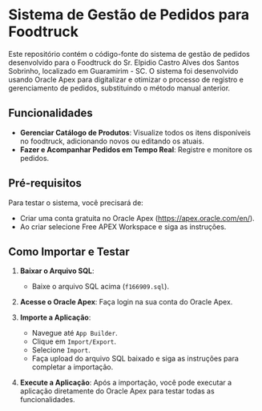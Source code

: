 # Sistema de Gestão de Pedidos para Foodtruck

Este repositório contém o código-fonte do sistema de gestão de pedidos desenvolvido para o Foodtruck do Sr. Elpidio Castro Alves dos Santos Sobrinho, localizado em Guaramirim - SC. O sistema foi desenvolvido usando Oracle Apex para digitalizar e otimizar o processo de registro e gerenciamento de pedidos, substituindo o método manual anterior.

## Funcionalidades

- **Gerenciar Catálogo de Produtos**: Visualize todos os itens disponíveis no foodtruck, adicionando novos ou editando os atuais.
- **Fazer e Acompanhar Pedidos em Tempo Real**: Registre e monitore os pedidos.

## Pré-requisitos

Para testar o sistema, você precisará de:

- Criar uma conta gratuita no Oracle Apex (https://apex.oracle.com/en/).
- Ao criar selecione Free APEX Workspace e siga as instruções.

## Como Importar e Testar

1. **Baixar o Arquivo SQL**:
   - Baixe o arquivo SQL acima (`f166909.sql`).

2. **Acesse o Oracle Apex**:
   Faça login na sua conta do Oracle Apex.

3. **Importe a Aplicação**:
   - Navegue até `App Builder`.
   - Clique em `Import/Export`.
   - Selecione `Import`.
   - Faça upload do arquivo SQL baixado e siga as instruções para completar a importação.

4. **Execute a Aplicação**:
   Após a importação, você pode executar a aplicação diretamente do Oracle Apex para testar todas as funcionalidades.
